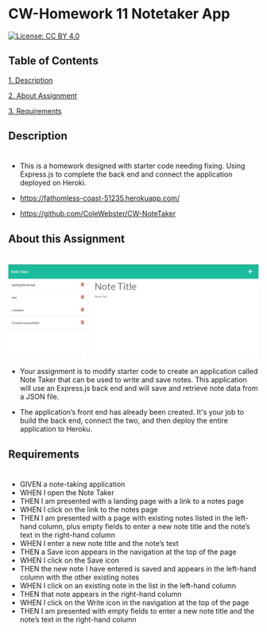 # CW-Homework 11 Notetaker App 

[![License: CC BY 4.0](https://img.shields.io/badge/License-CC_BY_4.0-lightgrey.svg)](https://creativecommons.org/licenses/by/4.0/)

## Table of Contents 
            
<a href="#description"> 1. Description</a>  

<a href="#install"> 2. About Assignment </a>

<a href="#usage">3. Requirements </a></li>



## Description <h1 id='description'> </h1>
- This is a homework designed with starter code needing fixing. Using Express.js to complete the back end and connect the application deployed on Heroki.

- https://fathomless-coast-51235.herokuapp.com/

- https://github.com/ColeWebster/CW-NoteTaker
    
## About this Assignment <h1 id='install'></h1>

![Notes Page](./assets/images/notetaker.jpg)
          
- Your assignment is to modify starter code to create an application called Note Taker that can be used to write and save notes. This application will use an Express.js back end and will save and retrieve note data from a JSON file.

- The application’s front end has already been created. It's your job to build the back end, connect the two, and then deploy the entire application to Heroku.

    
## Requirements <h1 id='usage'> </h1>
          

- GIVEN a note-taking application
- WHEN I open the Note Taker
- THEN I am presented with a landing page with a link to a notes page
- WHEN I click on the link to the notes page
- THEN I am presented with a page with existing notes listed in the left-hand column, plus empty fields to enter a new note title and the note’s text in the right-hand column
- WHEN I enter a new note title and the note’s text
- THEN a Save icon appears in the navigation at the top of the page
- WHEN I click on the Save icon
- THEN the new note I have entered is saved and appears in the left-hand column with the other existing notes
- WHEN I click on an existing note in the list in the left-hand column
- THEN that note appears in the right-hand column
- WHEN I click on the Write icon in the navigation at the top of the page
-  THEN I am presented with empty fields to enter a new note title and the note’s text in the right-hand column



    
